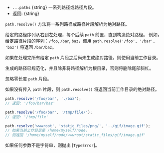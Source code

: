 <!-- YAML
added: v0.3.4
-->

* `...paths` {string} 一系列路径或路径片段。
* 返回: {string}

`path.resolve()` 方法将一系列路径或路径片段解析为绝对路径。

给定的路径序列从右到左处理，每个后续 `path` 前置，直到构造绝对路径。
例如，给定路径片段的序列：`/foo`, `/bar`, `baz`，调用 `path.resolve('/foo', '/bar', 'baz')` 将返回 `/bar/baz`。

如果在处理完所有给定 `path` 片段之后尚未生成绝对路径，则使用当前工作目录。

生成的路径已规范化，并且除非将路径解析为根目录，否则将删除尾部斜杠。

忽略零长度 `path` 片段。

如果没有传入 `path` 片段，则 `path.resolve()` 将返回当前工作目录的绝对路径。

```js
path.resolve('/foo/bar', './baz');
// 返回: '/foo/bar/baz'

path.resolve('/foo/bar', '/tmp/file/');
// 返回: '/tmp/file'

path.resolve('wwwroot', 'static_files/png/', '../gif/image.gif');
// 如果当前工作目录是 /home/myself/node，
// 则返回 '/home/myself/node/wwwroot/static_files/gif/image.gif'
```

如果任何参数不是字符串，则抛出 [`TypeError`]。

